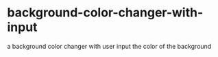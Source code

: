 # background-color-changer-with-input
a background color changer with user input the color of the background
